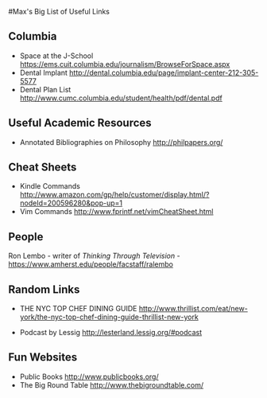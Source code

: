 #Max's Big List of Useful Links

## Columbia

* Space at the J-School <https://ems.cuit.columbia.edu/journalism/BrowseForSpace.aspx>
* Dental Implant <http://dental.columbia.edu/page/implant-center-212-305-5577>
* Dental Plan List <http://www.cumc.columbia.edu/student/health/pdf/dental.pdf>

## Useful Academic Resources

* Annotated Bibliographies on Philosophy <http://philpapers.org/>

## Cheat Sheets

* Kindle Commands <http://www.amazon.com/gp/help/customer/display.html/?nodeId=200596280&pop-up=1>
* Vim Commands <http://www.fprintf.net/vimCheatSheet.html>

## People

Ron Lembo - writer of *Thinking Through Television* - <https://www.amherst.edu/people/facstaff/ralembo>

## Random Links

* THE NYC TOP CHEF DINING GUIDE <http://www.thrillist.com/eat/new-york/the-nyc-top-chef-dining-guide-thrillist-new-york>

* Podcast by Lessig <http://lesterland.lessig.org/#podcast>

## Fun Websites

* Public Books <http://www.publicbooks.org/>
* The Big Round Table <http://www.thebigroundtable.com/>